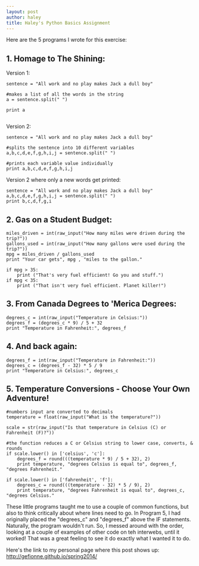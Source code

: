 ```yaml
---
layout: post
author: haley
title: Haley's Python Basics Assignment
---
```


Here are the 5 programs I wrote for this exercise:

## 1. Homage to The Shining:

Version 1:

```
sentence = "All work and no play makes Jack a dull boy"

#makes a list of all the words in the string
a = sentence.split(" ")

print a
    
```

Version 2:

```
sentence = "All work and no play makes Jack a dull boy"

#splits the sentence into 10 different variables
a,b,c,d,e,f,g,h,i,j = sentence.split(" ")    

#prints each variable value individually
print a,b,c,d,e,f,g,h,i,j    

```

Version 2 where only a new words get printed:

```
sentence = "All work and no play makes Jack a dull boy"
a,b,c,d,e,f,g,h,i,j = sentence.split(" ")
print b,c,d,f,g,i

```

## 2. Gas on a Student Budget:

```
miles_driven = int(raw_input("How many miles were driven during the trip?"))
gallons_used = int(raw_input("How many gallons were used during the trip?"))    
mpg = miles_driven / gallons_used
print "Your car gets", mpg , "miles to the gallon."

if mpg > 35:
    print ("That's very fuel efficient! Go you and stuff.")
if mpg < 35:
    print ("That isn't very fuel efficient. Planet killer!")

```


## 3. From Canada Degrees to 'Merica Degrees:

```
degrees_c = int(raw_input("Temperature in Celsius:"))
degrees_f = (degrees_c * 9) / 5 + 32
print "Temperature in Fahrenheit:", degrees_f

```


## 4. And back again:

```
degrees_f = int(raw_input("Temperature in Fahrenheit:"))
degrees_c = (degrees_f - 32) * 5 / 9
print "Temperature in Celsius:", degrees_c

```


## 5. Temperature Conversions - Choose Your Own Adventure!

```
#numbers input are converted to decimals
temperature = float(raw_input("What is the temperature?"))    

scale = str(raw_input("Is that temperature in Celsius (C) or Fahrenheit (F)?"))

#the function reduces a C or Celsius string to lower case, converts, & rounds
if scale.lower() in ['celsius', 'c']:  
    degrees_f = round(((temperature * 9) / 5 + 32), 2)
    print temperature, "degrees Celsius is equal to", degrees_f, "degrees Fahrenheit." 

if scale.lower() in ['fahrenheit', 'f']:
    degrees_c = round(((temperature - 32) * 5 / 9), 2) 
    print temperature, "degrees Fahrenheit is equal to", degrees_c, "degrees Celsius."

```

These little programs taught me to use a couple of common functions, but also to think critically about where lines need to go.
In Program 5, I had originally placed the "degrees_c" and "degrees_f" above the IF statements. Naturally, the program wouldn't run.
So, I messed around with the order, looking at a couple of examples of other code on teh interwebs, until it worked! That was a great feeling to see it do exactly what I wanted it to do.

Here's the link to my personal page where this post shows up: http://gefionne.github.io/spring2014/
